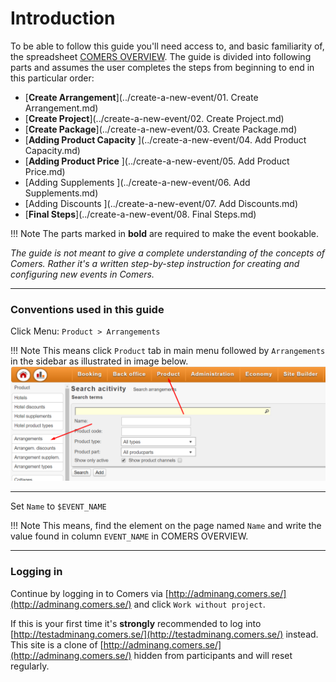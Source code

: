 # Introduction


To be able to follow this guide you'll need access to, and basic familiarity of, the spreadsheet [COMERS OVERVIEW](https://docs.google.com/spreadsheets/d/1a2BTf9VfGQlScm0UR8xB2wzFnm_yhQC8VP4iIygmMeM/edit?ts=5c07f01d#gid=1416145104).
The guide is divided into following parts and assumes the user completes the steps from beginning to end in this particular order:

* [**Create Arrangement**](../create-a-new-event/01. Create Arrangement.md)
* [**Create Project**](../create-a-new-event/02. Create Project.md)
* [**Create Package**](../create-a-new-event/03. Create Package.md)
* [**Adding Product Capacity**  ](../create-a-new-event/04. Add Product Capacity.md)
* [**Adding Product Price**  ](../create-a-new-event/05. Add Product Price.md)
* [Adding Supplements  ](../create-a-new-event/06. Add Supplements.md)
* [Adding Discounts  ](../create-a-new-event/07. Add Discounts.md)
* [**Final Steps**](../create-a-new-event/08. Final Steps.md)

!!! Note
    The parts marked in **bold** are required to make the event bookable.

_The guide is not meant to give a complete understanding of the concepts of Comers. Rather it's a written step-by-step instruction for creating and configuring new events in Comers._

---

### Conventions used in this guide


Click Menu: `Product > Arrangements`

!!! Note
    This means click `Product` tab in main menu followed by `Arrangements` in the sidebar as illustrated in image below.
![Image](images/img-01.png)

---

Set `Name` to `$EVENT_NAME`

!!! Note
    This means, find the element on the page named `Name` and write the value found in column `EVENT_NAME` in COMERS OVERVIEW.

---

### Logging in

Continue by logging in to Comers via [http://adminang.comers.se/](http://adminang.comers.se/) and click `Work without project`.

If this is your first time it's **strongly** recommended to log into [http://testadminang.comers.se/](http://testadminang.comers.se/) instead.
This site is a clone of [http://adminang.comers.se/](http://adminang.comers.se/) hidden from participants and will reset regularly.
